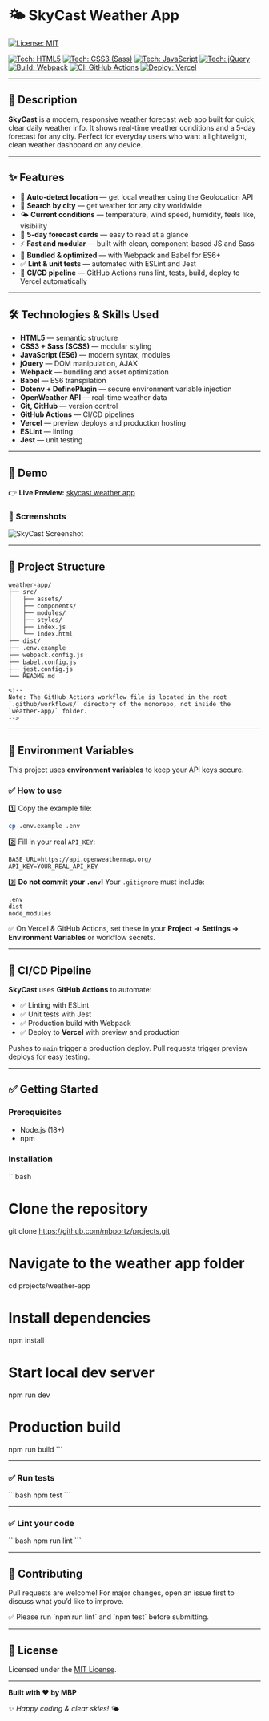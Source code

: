 
# 🌤️ SkyCast Weather App

[![License: MIT](https://img.shields.io/badge/License-MIT-yellow.svg)](https://opensource.org/licenses/MIT)

[![Tech: HTML5](https://img.shields.io/badge/HTML5-E34F26?style=for-the-badge&logo=html5&logoColor=white)]()
[![Tech: CSS3 (Sass)](https://img.shields.io/badge/CSS3%20%7C%20Sass-CC6699?style=for-the-badge&logo=sass&logoColor=white)]()
[![Tech: JavaScript](https://img.shields.io/badge/JavaScript-F7DF1E?style=for-the-badge&logo=javascript&logoColor=black)]()
[![Tech: jQuery](https://img.shields.io/badge/jQuery-0769AD?style=for-the-badge&logo=jquery&logoColor=white)]()
[![Build: Webpack](https://img.shields.io/badge/Webpack-8DD6F9?style=for-the-badge&logo=webpack&logoColor=black)]()
[![CI: GitHub Actions](https://img.shields.io/badge/GitHub%20Actions-2088FF?style=for-the-badge&logo=github-actions&logoColor=white)]()
[![Deploy: Vercel](https://img.shields.io/badge/Vercel-000000?style=for-the-badge&logo=vercel&logoColor=white)]()

---

## 📌 Description

**SkyCast** is a modern, responsive weather forecast web app built for quick, clear daily weather info.
It shows real-time weather conditions and a 5-day forecast for any city.
Perfect for everyday users who want a lightweight, clean weather dashboard on any device.

---

## ✨ Features

- 📍 **Auto-detect location** — get local weather using the Geolocation API
- 🔎 **Search by city** — get weather for any city worldwide
- 🌤️ **Current conditions** — temperature, wind speed, humidity, feels like, visibility
- 📅 **5-day forecast cards** — easy to read at a glance
- ⚡️ **Fast and modular** — built with clean, component-based JS and Sass
- 🧩 **Bundled & optimized** — with Webpack and Babel for ES6+
- ✅ **Lint & unit tests** — automated with ESLint and Jest
- 🚀 **CI/CD pipeline** — GitHub Actions runs lint, tests, build, deploy to Vercel automatically

---

## 🛠️ Technologies & Skills Used

- **HTML5** — semantic structure
- **CSS3 + Sass (SCSS)** — modular styling
- **JavaScript (ES6)** — modern syntax, modules
- **jQuery** — DOM manipulation, AJAX
- **Webpack** — bundling and asset optimization
- **Babel** — ES6 transpilation
- **Dotenv + DefinePlugin** — secure environment variable injection
- **OpenWeather API** — real-time weather data
- **Git, GitHub** — version control
- **GitHub Actions** — CI/CD pipelines
- **Vercel** — preview deploys and production hosting
- **ESLint** — linting
- **Jest** — unit testing

---

## 🚀 Demo

👉 **Live Preview:** [skycast weather app](https://weather-app-seven-pink-53.vercel.app/)

### 📸 Screenshots

![SkyCast Screenshot](public/skycast.gif)

---

## 📁 Project Structure

```
weather-app/
├── src/
│   ├── assets/
│   ├── components/
│   ├── modules/
│   ├── styles/
│   ├── index.js
│   └── index.html
├── dist/
├── .env.example
├── webpack.config.js
├── babel.config.js
├── jest.config.js
└── README.md

<!--
Note: The GitHub Actions workflow file is located in the root `.github/workflows/` directory of the monorepo, not inside the `weather-app/` folder.
-->
```

---

## 🔐 Environment Variables

This project uses **environment variables** to keep your API keys secure.

### ✅ How to use

1️⃣ Copy the example file:
```bash
cp .env.example .env
```

2️⃣ Fill in your real `API_KEY`:
```env
BASE_URL=https://api.openweathermap.org/
API_KEY=YOUR_REAL_API_KEY
```

3️⃣ **Do not commit your `.env`!**
Your `.gitignore` must include:
```gitignore
.env
dist
node_modules
```

✅ On Vercel & GitHub Actions, set these in your **Project → Settings → Environment Variables** or workflow secrets.

---

## 🚀 CI/CD Pipeline

**SkyCast** uses **GitHub Actions** to automate:
- ✅ Linting with ESLint
- ✅ Unit tests with Jest
- ✅ Production build with Webpack
- ✅ Deploy to **Vercel** with preview and production

Pushes to `main` trigger a production deploy.
Pull requests trigger preview deploys for easy testing.

---

## ✅ Getting Started

### Prerequisites

- Node.js (18+)
- npm

### Installation

\`\`\`bash
# Clone the repository
git clone https://github.com/mbportz/projects.git

# Navigate to the weather app folder
cd projects/weather-app

# Install dependencies
npm install

# Start local dev server
npm run dev

# Production build
npm run build
\`\`\`

---

### ✅ Run tests

\`\`\`bash
npm test
\`\`\`

---

### ✅ Lint your code

\`\`\`bash
npm run lint
\`\`\`

---

## 🤝 Contributing

Pull requests are welcome!
For major changes, open an issue first to discuss what you’d like to improve.

✅ Please run \`npm run lint\` and \`npm test\` before submitting.

---

## 📜 License

Licensed under the [MIT License](LICENSE).

---

**Built with ❤️ by MBP**

✨ *Happy coding & clear skies!* 🌤️

